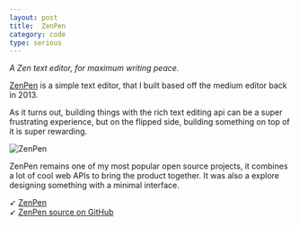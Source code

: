 ```yaml
---
layout: post
title:  ZenPen
category: code
type: serious
---
```


*A Zen text editor, for maximum writing peace.*

[ZenPen](http://www.zenpen.io/) is a simple text editor, that I built based off the medium editor back in 2013. 

As it turns out, building things with the rich text editing api can be a super frustrating experience, but on the flipped side, building something on top of it is super rewarding.

![ZenPen]({{site.url}}/images/zenpen-1.png)

ZenPen remains one of my most popular open source projects, it combines a lot of cool web APIs to bring the product together. It was also a explore designing something with a minimal interface.

➶ [ZenPen](http://www.zenpen.io/)<br>
➶ [ZenPen source on GitHub](https://github.com/tholman/zenpen)